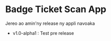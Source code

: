 # Badge Ticket Scan App

Jereo ao amin'ny release ny appli navoaka

- v1.0-alpha1 : Test pre release